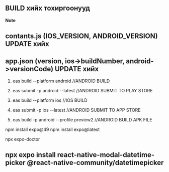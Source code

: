 ## BUILD хийх тохиргоонууд

**Note**

## contants.js (IOS_VERSION, ANDROID_VERSION) UPDATE хийх

## app.json (version, ios->buildNumber, android->versionCode) UPDATE хийх

1. eas build --platform android //ANDROID BUILD
2. eas submit -p android --latest //ANDROID SUBMIT TO PLAY STORE
3. eas build --platform ios //IOS BUILD
4. eas submit -p ios --latest //ANDROID SUBMIT TO APP STORE

5. eas build -p android --profile preview2 //ANDROID BUILD APK FILE

npm install expo@49
npm install expo@latest

npx expo-doctor

## npx expo install react-native-modal-datetime-picker @react-native-community/datetimepicker
